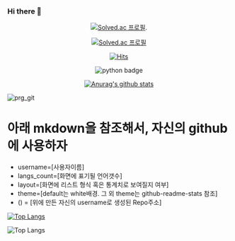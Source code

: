 ### Hi there 👋

<!--
**JunGyuRyu/JunGyuRyu** is a ✨ _special_ ✨ repository because its `README.md` (this file) appears on your GitHub profile.

Here are some ideas to get you started:

- 🔭 I’m currently working on ...
- 🌱 I’m currently learning ...
- 👯 I’m looking to collaborate on ...
- 🤔 I’m looking for help with ...
- 💬 Ask me about ...
- 📫 How to reach me: ...
- 😄 Pronouns: ...
- ⚡ Fun fact: ...
-->

<div align=center>

[![Solved.ac 프로필](http://mazassumnida.wtf/api/v2/generate_badge?boj=fbwnsrb120)](https://solved.ac/fbwnsrb120/).

[![Solved.ac 프로필](http://mazassumnida.wtf/api/mini/generate_badge?boj=fbwnsrb120)](https://solved.ac/fbwnsrb120)

[![Hits](https://hits.seeyoufarm.com/api/count/incr/badge.svg?url=https%3A%2F%2Fgithub.com%2FJunGyuRyu&count_bg=%2379C83D&title_bg=%23555555&icon=mediafire.svg&icon_color=%23FFCA00&title=hits&edge_flat=false)](https://hits.seeyoufarm.com)

![python badge](https://img.shields.io/badge/-PYTHON-%23F7DF1E?style=flat-square&logo=Python&logoColor=white&color=3776AB)

[![Anurag's github stats](https://github-readme-stats.vercel.app/api?username=JunGyuRyu)](https://github.com/anuraghazra/github-readme-stats)

</div>


![prg_git](https://github.com/JunGyuRyu/FISA_java_project/assets/88473185/15519886-1077-4737-9707-1db6d88703e5)



# 아래 mkdown을 참조해서, 자신의 github에 사용하자
- username=[사용자이름]
- langs_count=[화면에 표기될 언어갯수]
- layout=[화면에 리스트 형식 혹은 통계치로 보여질지 여부]
- theme=[default는 white배경. 그 외 theme는 github-readme-stats 참조]
- ()﻿ = [위에 만든 자신의 username로 생성된 Repo주소]

﻿[![Top Langs](https://github-readme-stats.vercel.app/api/top-langs/?username=JunGyuRyu&langs_count=10&layout=compact&theme=white)](https://github.com/JunGyuRyu?tab=repositories)



 ![Top Langs](https://github-readme-stats.vercel.app/api/top-langs/?username=JunGyuRyu&layout=compact&theme=dark)
